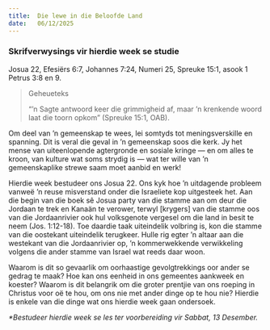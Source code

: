 ```yaml
---
title:  Die lewe in die Beloofde Land
date:   06/12/2025
---
```


### Skrifverwysings vir hierdie week se studie

Josua 22, Efesiërs 6:7, Johannes 7:24, Numeri 25, Spreuke 15:1, asook 1 Petrus 3:8 en 9.

> <p>Geheueteks</p>
> “’n Sagte antwoord keer die grimmigheid af, maar ’n krenkende woord laat die toorn opkom” (Spreuke 15:1, OAB).

Om deel van ’n gemeenskap te wees, lei somtyds tot meningsverskille en spanning. Dit is veral die geval in ’n gemeenskap soos die kerk. Jy het mense van uiteenlopende agtergronde en sosiale kringe — en om alles te kroon, van kulture wat soms strydig is — wat ter wille van ’n gemeenskaplike strewe saam moet aanbid en werk!

Hierdie week bestudeer ons Josua 22. Ons kyk hoe ’n uitdagende probleem vanweë ’n reuse misverstand onder die Israeliete kop uitgesteek het. Aan die begin van die boek sê Josua party van die stamme aan om deur die Jordaan te trek en Kanaän te verower, terwyl [krygers] van die stamme oos van die Jordaanrivier ook hul volksgenote vergesel om die land in besit te neem (Jos. 1:12-18). Toe daardie taak uiteindelik volbring is, kon die stamme van die oostekant uiteindelik terugkeer. Hulle rig egter ’n altaar aan die westekant van die Jordaanrivier op, ’n kommerwekkende verwikkeling volgens die ander stamme van Israel wat reeds daar woon.

Waarom is dit so gevaarlik om oorhaastige gevolgtrekkings oor ander se gedrag te maak? Hoe kan ons eenheid in ons gemeentes aankweek en koester? Waarom is dit belangrik om die groter prentjie van ons roeping in Christus voor oë te hou, om ons nie met ander dinge op te hou nie? Hierdie is enkele van die dinge wat ons hierdie week gaan ondersoek.

_*Bestudeer hierdie week se les ter voorbereiding vir Sabbat, 13 Desember._